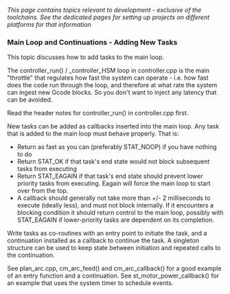 _This page contains topics relevant to development - exclusive of the toolchains. See the dedicated pages for setting up projects on different platforms for that information_

### Main Loop and Continuations - Adding New Tasks
This topic discusses how to add tasks to the main loop.

The controller_run() / _controller_HSM loop in controller.cpp is the main "throttle" that regulates how fast the system can operate - i.e. how fast does the code run through the loop, and therefore at what rate the system can ingest new Gcode blocks. So you don't want to inject any latency that can be avoided.

Read the header notes for controller_run() in controller.cpp first.

New tasks can be added as callbacks inserted into the main loop. Any task that is added to the main loop must behave properly. That is:
- Return as fast as you can (preferably STAT_NOOP) if you have nothing to do
- Return STAT_OK if that task's end state would not block subsequent tasks from executing
- Return STAT_EAGAIN if that task's end state should prevent lower priority tasks from executing. Eagain will force the main loop to start over from the top.
- A callback should generally not take more than +/- 2 milliseconds to execute (ideally less), and must not block internally. If it encounters a blocking condition it should return control to the main loop, possibly with STAT_EAGAIN if lower-priority tasks are dependent on its completion.

Write tasks as co-routines with an entry point to initiate the task, and a continuation installed as a callback to continue the task. A singleton structure can be used to keep state between initiation and repeated calls to the continuation.

See plan_arc.cpp, cm_arc_feed() and cm_arc_callback() for a good example of an entry function and a continuation. See st_motor_power_callback() for an example that uses the system timer to schedule events.
